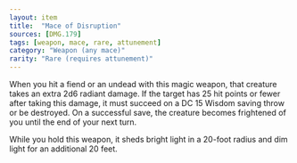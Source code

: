 ```yaml
---
layout: item
title:  "Mace of Disruption"
sources: [DMG.179]
tags: [weapon, mace, rare, attunement]
category: "Weapon (any mace)"
rarity: "Rare (requires attunement)"
---
```


When you hit a fiend or an undead with this magic weapon, that creature takes an extra 2d6 radiant damage. If the target has 25 hit points or fewer after taking this damage, it must succeed on a DC 15 Wisdom saving throw or be destroyed. On a successful save, the creature becomes frightened of you until the end of your next turn.

While you hold this weapon, it sheds bright light in a 20-foot radius and dim light for an additional 20 feet.